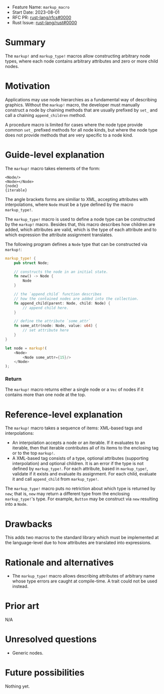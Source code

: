 - Feature Name: `markup_macro`
- Start Date: 2023-08-01
- RFC PR: [rust-lang/rfcs#0000](https://github.com/rust-lang/rfcs/pull/0000)
- Rust Issue: [rust-lang/rust#0000](https://github.com/rust-lang/rust/issues/0000)

# Summary
[summary]: #summary

The `markup!` and `markup_type!` macros allow constructing arbitrary node types, where each node contains arbitrary attributes and zero or more child nodes.

# Motivation
[motivation]: #motivation

Applications may use node hierarchies as a fundamental way of describing graphics. Without the `markup!` macro, the developer must manually construct a node by chaining methods that are usually prefixed by `set_` and call a chaining `append_children` method.

A procedure macro is limited for cases where the node type provide common `set_` prefixed methods for all node kinds, but where the node type does not provide methods that are very specific to a node kind.

# Guide-level explanation
[guide-level-explanation]: #guide-level-explanation

The `markup!` macro takes elements of the form:

```plain
<Node/>
<Node></Node>
{node}
{iterable}
```

The angle brackets forms are similiar to XML, accepting attributes with interpolations, where `Node` must be a type defined by the macro `markup_type!`.

The `markup_type!` macro is used to define a node type can be constructed by the `markup!` macro. Besides that, this macro describes how children are added, which attributes are valid, which is the type of each attribute and to which expression the attribute assignment translates.

The following program defines a `Node` type that can be constructed via `markup!`:

```rust
markup_type! {
    pub struct Node;

    // constructs the node in an initial state.
    fn new() -> Node {
        Node
    }

    // the `append_child` function describes
    // how the contained nodes are added into the collection.
    fn append_child(parent: Node, child: Node) {
        // append child here.
    }

    // define the attribute `some_attr`
    fn some_attr(node: Node, value: u64) {
        // set attribute here
    }
}

let node = markup!(
    <Node>
        <Node some_attr={15}/>
    </Node>
);
```

### Return

The `markup!` macro returns either a single node or a `Vec` of nodes if it contains more than one node at the top.

# Reference-level explanation
[reference-level-explanation]: #reference-level-explanation

The `markup!` macro takes a sequence of items: XML-based tags and interpolations:

- An interpolation accepts a node or an iterable. If it evaluates to an iterable, then that iterable contributes all of its items to the enclosing tag or to the top `markup!`.
- A XML-based tag consists of a type, optional attributes (supporting interpolation) and optional children. It is an error if the type is not defined by `markup_type!`. For each attribute, based in `markup_type!`, validate if it exists and evaluate its assignment. For each child, evaluate it and call `append_child` from `markup_type!`.

The `markup_type!` macro puts no retriction about which type is returned by `new`; that is, `new` may return a different type from the enclosing `markup_type!`'s type. For example, `Button` may be construct via `new` resulting into a `Node`.

# Drawbacks
[drawbacks]: #drawbacks

This adds two macros to the standard library which must be implemented at the language-level due to how attributes are translated into expressions.

# Rationale and alternatives
[rationale-and-alternatives]: #rationale-and-alternatives

- The `markup_type!` macro allows describing attributes of arbitrary name whose type errors are caught at compile-time. A trait could not be used instead.

# Prior art
[prior-art]: #prior-art

N/A

# Unresolved questions
[unresolved-questions]: #unresolved-questions

- Generic nodes.

# Future possibilities
[future-possibilities]: #future-possibilities

Nothing yet.
